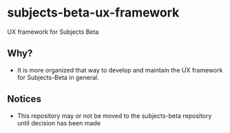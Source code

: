 # subjects-beta-ux-framework
UX framework for Subjects Beta

## Why?

- It is more organized that way to develop and maintain the UX framework for Subjects-Beta 
  in general. 


## Notices

- This repository may or not be moved to the subjects-beta repository until decision has 
  been made
